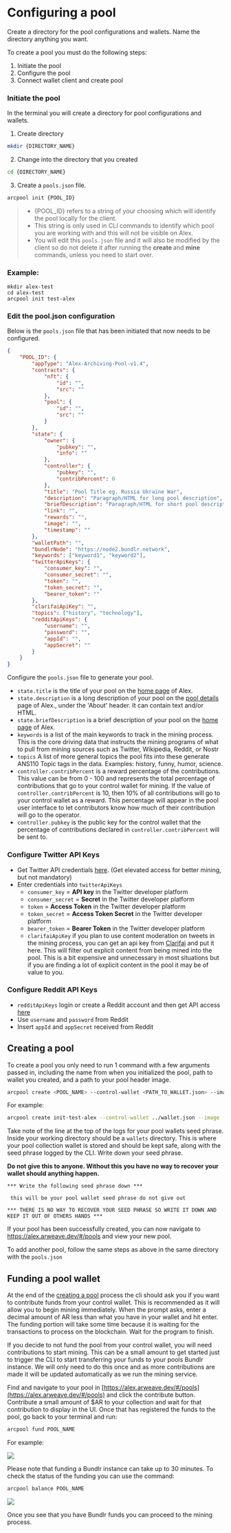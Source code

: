 # Configuring a pool

Create a directory for the pool configurations and wallets. Name the directory anything you want.

To create a pool you must do the following steps:

1. Initiate the pool
2. Configure the pool
3. Connect wallet client and create pool

### Initiate the pool

In the terminal you will create a directory for pool configurations and wallets.

1. Create directory

```sh
mkdir {DIRECTORY_NAME}
```

2. Change into the directory that you created

```sh
cd {DIRECTORY_NAME}
```

3.  Create a `pools.json` file.

```sh
arcpool init {POOL_ID}
```

> - {POOL_ID} refers to a string of your choosing which will identify the pool locally for the client.
> - This string is only used in CLI commands to identify which pool you are working with and this will not be visible on Alex.
> - You will edit this `pools.json` file and it will also be modified by the client so do not delete it after running the <strong>create </strong> and <strong>mine</strong> commands, unless you need to start over.

### Example:

```
mkdir alex-test
cd alex-test
arcpool init test-alex
```

### Edit the pool.json configuration

Below is the `pools.json` file that has been initiated that now needs to be configured.

```json
{
	"POOL_ID": {
		"appType": "Alex-Archiving-Pool-v1.4",
		"contracts": {
			"nft": {
				"id": "",
				"src": ""
			},
			"pool": {
				"id": "",
				"src": ""
			}
		},
		"state": {
			"owner": {
				"pubkey": "",
				"info": ""
			},
			"controller": {
				"pubkey": "",
				"contribPercent": 0
			},
			"title": "Pool Title eg. Russia Ukraine War",
			"description": "Paragraph/HTML for long pool description",
			"briefDescription": "Paragraph/HTML for short pool description",
			"link": "",
			"rewards": "",
			"image": "",
			"timestamp": ""
		},
		"walletPath": "",
		"bundlrNode": "https://node2.bundlr.network",
		"keywords": ["keyword1", "keyword2"],
		"twitterApiKeys": {
			"consumer_key": "",
			"consumer_secret": "",
			"token": "",
			"token_secret": "",
			"bearer_token": ""
		},
		"clarifaiApiKey": "",
		"topics": ["history", "technology"],
		"redditApiKeys": {
			"username": "",
			"password": "",
			"appId": "",
			"appSecret": ""
		}
	}
}
```

Configure the `pools.json` file to generate your pool.

- `state.title` is the title of your pool on the [home page](https://alex.arweave.dev) of Alex.
- `state.description` is a long description of your pool on the [pool details](https://alex.arweave.dev/#/pool/zIZXNTl-GtTDbO8eP8LpkHks5S5WhB4j82YX-N2RuGw) page of Alex., under the 'About' header. It can contain text and/or HTML.
- `state.briefDescription` is a brief description of your pool on the [home page](https://alex.arweave.dev) of Alex.
- `keywords` is a list of the main keywords to track in the mining process. This is the core driving data that instructs the mining programs of what to pull from mining sources such as Twitter, Wikipedia, Reddit, or Nostr
- `topics` A list of more general topics the pool fits into these generate ANS110 Topic tags in the data. Examples: history, funny, humor, science.
- `controller.contribPercent` is a reward percentage of the contributions. This value can be from 0 - 100 and represents the total percentage of contributions that go to your control wallet for mining. If the value of `controller.contribPercent` is 10, then 10% of all contributions will go to your control wallet as a reward. This percentage will appear in the pool user interface to let contributors know how much of their contribution will go to the operator.
- `controller.pubkey` is the public key for the control wallet that the percentage of contributions declared in `controller.contribPercent` will be sent to.

### Configure Twitter API Keys

- Get Twitter API credentials [here](https://developer.twitter.com/en/docs/authentication/oauth-1-0a/api-key-and-secret). (Get elevated access for better mining, but not mandatory)
- Enter credentials into `twitterApiKeys`
  - `consumer_key` = **API key** in the Twitter developer platform
  - `consumer_secret` = **Secret** in the Twitter developer platform
  - `token` = **Access Token** in the Twitter developer platform
  - `token_secret` = **Access Token Secret** in the Twitter developer platform
  - `bearer_token` = **Bearer Token** in the Twitter developer platform
  - `clarifaiApiKey` if you plan to use content moderation on tweets in the mining process, you can get an api key from [Clarifai](https://www.clarifai.com/) and put it here. This will filter out explicit content from being mined into the pool. This is a bit expensive and unnecessary in most situations but if you are finding a lot of explicit content in the pool it may be of value to you.

### Configure Reddit API Keys

- `redditApiKeys` login or create a Reddit account and then get API access [here](https://www.reddit.com/prefs/apps)
- Use `username` and `password` from Reddit
- Insert `appId` and `appSecret` received from Reddit

## Creating a pool

To create a pool you only need to run 1 command with a few arguments passed in, including the name from when you initialized the pool, path to wallet you created, and a path to your pool header image.

```sh
arcpool create <POOL_NAME> --control-wallet <PATH_TO_WALLET.json> --image <PATH_TO_IMAGE>
```

For example:

```sh
arcpool create init-test-alex --control-wallet ../wallet.json --image ../pool-image.jpg
```

Take note of the line at the top of the logs for your pool wallets seed phrase. Inside your working directory should be a `wallets` directory. This is where your pool collection wallet is stored and should be kept safe, along with the seed phrase logged by the CLI. Write down your seed phrase.

**Do not give this to anyone. Without this you have no way to recover your wallet should anything happen.**

    *** Write the following seed phrase down ***

     this will be your pool wallet seed phrase do not give out

    *** THERE IS NO WAY TO RECOVER YOUR SEED PHRASE SO WRITE IT DOWN AND KEEP IT OUT OF OTHERS HANDS ***

If your pool has been successfully created, you can now navigate to https://alex.arweave.dev/#/pools and view your new pool.

To add another pool, follow the same steps as above in the same directory with the `pools.json`

## Funding a pool wallet

At the end of the [creating a pool](#creating-a-pool) process the cli should ask you if you want to contribute funds from your control wallet. This is recommended as it will allow you to begin mining immediately. When the prompt asks, enter a decimal amount of AR less than what you have in your wallet and hit enter. The funding portion will take some time because it is waiting for the transactions to process on the blockchain. Wait for the program to finish.

If you decide to not fund the pool from your control wallet, you will need contributions to start mining. This can be a small amount to get started just to trigger the CLI to start transferring your funds to your pools Bundlr instance. We will only need to do this once and as more contributions are made it will be updated automatically as we run the mining service.

Find and navigate to your pool in [https://alex.arweave.dev/#/pools](https://alex.arweave.dev/#/pools) and click the contribute button. Contribute a small amount of $AR to your collection and wait for that contribution to display in the UI. Once that has registered the funds to the pool, go back to your terminal and run:

```sh
arcpool fund POOL_NAME
```

For example:

![](https://arweave.net/i5plrxbqSoSTMt0jL5LhZAND4CjUohRkSDjIezXaOZc)

Please note that funding a Bundlr instance can take up to 30 minutes. To check the status of the funding you can use the command:

```sh
arcpool balance POOL_NAME
```

![](https://arweave.net/BNHao7jhk061DOv9XErm5jcdOUUsB0UgNvmLXLJZEF8)

Once you see that you have Bundlr funds you can proceed to the mining process.
